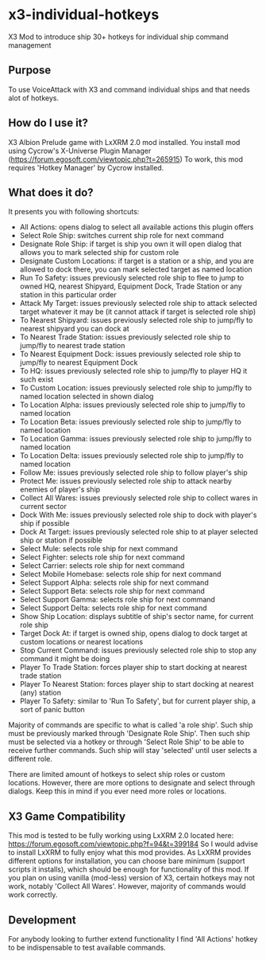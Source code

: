 # x3-individual-hotkeys
X3 Mod to introduce ship 30+ hotkeys for individual ship command management

## Purpose
To use VoiceAttack with X3 and command individual ships and that needs alot of hotkeys.

## How do I use it?
X3 Albion Prelude game with LxXRM 2.0 mod installed.
You install mod using Cycrow's X-Universe Plugin Manager (https://forum.egosoft.com/viewtopic.php?t=265915)
To work, this mod requires 'Hotkey Manager' by Cycrow installed.

## What does it do?
It presents you with following shortcuts:
- All Actions: opens dialog to select all available actions this plugin offers
- Select Role Ship: switches current ship role for next command
- Designate Role Ship: if target is ship you own it will open dialog that allows you to mark selected ship for custom role
- Designate Custom Locations: if target is a station or a ship, and you are allowed to dock there, you can mark selected target as named location
- Run To Safety: issues previously selected role ship to flee to jump to owned HQ, nearest Shipyard, Equipment Dock, Trade Station or any station in this particular order
- Attack My Target: issues previously selected role ship to attack selected target whatever it may be (it cannot attack if target is selected role ship)
- To Nearest Shipyard: issues previously selected role ship to jump/fly to nearest shipyard you can dock at
- To Nearest Trade Station: issues previously selected role ship to jump/fly to nearest trade station
- To Nearest Equipment Dock: issues previously selected role ship to jump/fly to nearest Equipment Dock
- To HQ: issues previously selected role ship to jump/fly to player HQ it such exist
- To Custom Location: issues previously selected role ship to jump/fly to named location selected in shown dialog
- To Location Alpha: issues previously selected role ship to jump/fly to named location
- To Location Beta: issues previously selected role ship to jump/fly to named location
- To Location Gamma: issues previously selected role ship to jump/fly to named location
- To Location Delta: issues previously selected role ship to jump/fly to named location
- Follow Me: issues previously selected role ship to follow player's ship
- Protect Me: issues previously selected role ship to attack nearby enemies of player's ship
- Collect All Wares: issues previously selected role ship to collect wares in current sector
- Dock With Me: issues previously selected role ship to dock with player's ship if possible
- Dock At Target: issues previously selected role ship to at player selected ship or station if possible
- Select Mule: selects role ship for next command
- Select Fighter: selects role ship for next command
- Select Carrier: selects role ship for next command
- Select Mobile Homebase: selects role ship for next command
- Select Support Alpha: selects role ship for next command
- Select Support Beta: selects role ship for next command
- Select Support Gamma: selects role ship for next command
- Select Support Delta: selects role ship for next command
- Show Ship Location: displays subtitle of ship's sector name, for current role ship
- Target Dock At: if target is owned ship, opens dialog to dock target at custom locations or nearest locations
- Stop Current Command: issues previously selected role ship to stop any command it might be doing
- Player To Trade Station: forces player ship to start docking at nearest trade station
- Player To Nearest Station: forces player ship to start docking at nearest (any) station
- Player To Safety: similar to 'Run To Safety', but for current player ship, a sort of panic button

Majority of commands are specific to what is called 'a role ship'. Such ship must be previously marked through 'Designate Role Ship'.
Then such ship must be selected via a hotkey or through 'Select Role Ship' to be able to receive further commands. Such ship will stay 'selected' until user selects a different role.

There are limited amount of hotkeys to select ship roles or custom locations. However, there are more options to designate and select through dialogs. Keep this in mind if you ever need more roles or locations.

## X3 Game Compatibility
This mod is tested to be fully working using LxXRM 2.0 located here: https://forum.egosoft.com/viewtopic.php?f=94&t=399184
So I would advise to install LxXRM to fully enjoy what this mod provides. As LxXRM provides different options for installation, you can choose bare minimum (support scripts it installs), which should be enough for functionality of this mod.
If you plan on using vanilla (mod-less) version of X3, certain hotkeys may not work, notably 'Collect All Wares'. However, majority of commands would work correctly.

## Development
For anybody looking to further extend functionality I find 'All Actions' hotkey to be indispensable to test available commands.
